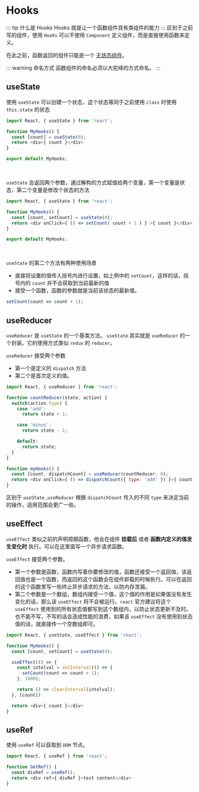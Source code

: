 # Hooks
::: tip 什么是 Hooks
Hooks 就是让一个函数组件具有类组件的能力
:::
区别于之前写的组件，使用 `Hooks` 可以不使用 `Component` 定义组件，而是直接使用函数来定义。

在此之前，函数返回的组件只能是一个 [无状态组件](/web/advanced/react/component.html#无状态组件)。 

::: warning 命名方式
函数组件的命名必须以大驼峰的方式命名。
:::

## useState
使用 `useState` 可以创建一个状态，这个状态等同于之前使用 `class` 时使用 `this.state` 的状态
```js {4}
import React, { useState } from 'react';

function MyHooks() {
  const [count] = useState(0); 
  return <div>{ count }</div>
}

export default MyHooks;
```
<br />

`useState` 会返回两个参数，通过解构的方式赋值给两个变量，第一个变量是状态，第二个变量是修改个状态的方法
```js {4,5}
import React, { useState } from 'react';

function MyHooks() {
  const [count, setCount] = useState(0);
  return <div onClick={ () => setCount( count + 1 ) } >{ count }</div>
}

export default MyHooks;
```
<br />

`useState` 的第二个方法有两种使用场景
- 直接将设置的值传入括号内进行设置，如上例中的 `setCount`，这样的话，括号内的 `count` 并不会获取到当前最新的值
- 接受一个函数，函数的参数就是当前该状态的最新值。
```js
setCount(count => count + 1);
```

## useReducer
`useReducer` 是 `useState` 的一个基类方法。 `useState` 其实就是 `useReducer` 的一个封装。它的使用方式类似 `redux` 的 `reducer`。

`useReducer` 接受两个参数
- 第一个是定义的 `dispatch` 方法
- 第二个是首次定义的值。

```js {17,18}
import React, { useReducer } from 'react';

function countReducer(state, action) {
  switch(action.type) {
    case 'add':
      return state + 1;

    case 'minus':
      return state - 1;

    default:
      return state;
  }
}

function myHooks() {
  const [count, dispatchCount] = useReducer(countReducer, 0);
  return <div onClick={ () => dispatchCount({ type: 'add' }) }>{ count }</div>
}
```
区别于 `useState` ,`useReducer` 根据 `dispatchCount` 传入的不同 `type` 来决定当前的操作，适用范围会更广一些。


## useEffect
`useEffect` 类似之前的声明周期函数，他会在组件 **挂载后** 或者 **函数内定义的值发生变化时** 执行。可以在这里面写一个异步请求函数。

`useEffect` 接受两个参数。
- 第一个参数是函数，函数内写着你要修改的值，函数还接受一个返回值，该返回值也是一个函数，而返回的这个函数会在组件卸载的时候执行。可以在返回的这个函数里写一些终止异步请求的方法，以防内存泄漏。
- 第二个参数是一个数组，数组内接受一个值，这个值的作用是如果值没有发生变化的话，那么该 `useEffect` 将不会被运行。`react` 官方建议将这个 `useEffect` 使用到的所有状态值都写到这个数组内，以防止状态更新不及时。也不能不写，不写的话会造成性能的浪费，如果该 `useEffect` 没有使用到状态值的话，就直接传一个空数组即可。

```js {6,11,12}
import React, { useState, useEffect } from 'react';

function MyHooks() {
  const [count, setCount] = useState(0);

  useEffect(() => {
    const intelval = setInterval(() => {
      setCount(count => count + 1);
    }, 1000);

    return () => clearInterval(intelval);
  }, [count])

  return <div>{ count }</div>
}
```

## useRef
使用 `useRef` 可以获取到 `DOM` 节点。

```js {4,5}
import React, { useRef } from 'react';

function GetRef() {
  const divRef = useRef();
  return <div ref={ divRef }>test content</div>
}
```